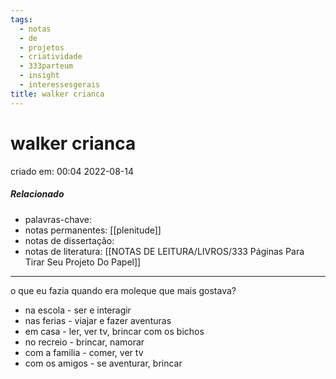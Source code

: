 ```yaml
---
tags:
  - notas
  - de
  - projetos
  - criatividade
  - 333parteum
  - insight
  - interessesgerais
title: walker crianca
---
```


# walker crianca
criado em: 00:04 2022-08-14

##### Relacionado
- palavras-chave: 
- notas permanentes: [[plenitude]]
- notas de dissertação:
- notas de literatura: [[NOTAS DE LEITURA/LIVROS/333 Páginas Para Tirar Seu Projeto Do Papel]]

---
o que eu fazia quando era moleque que mais gostava?
- na escola - ser e interagir
- nas ferias - viajar e fazer aventuras
- em casa - ler, ver tv, brincar com os bichos
- no recreio - brincar, namorar
- com a familia - comer, ver tv
- com os amigos - se aventurar, brincar
